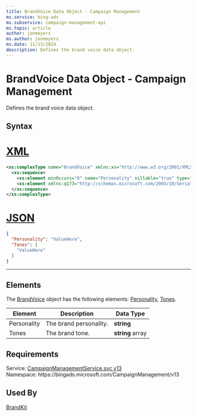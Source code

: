```yaml
---
title: BrandVoice Data Object - Campaign Management
ms.service: bing-ads
ms.subservice: campaign-management-api
ms.topic: article
author: jonmeyers
ms.author: jonmeyers
ms.date: 11/13/2024
description: Defines the brand voice data object.
---
```

# BrandVoice Data Object - Campaign Management
Defines the brand voice data object.

## Syntax

# [XML](#tab/xml)

```xml
<xs:complexType name="BrandVoice" xmlns:xs="http://www.w3.org/2001/XMLSchema">
  <xs:sequence>
    <xs:element minOccurs="0" name="Personality" nillable="true" type="xs:string" />
    <xs:element xmlns:q173="http://schemas.microsoft.com/2003/10/Serialization/Arrays" minOccurs="0" name="Tones" nillable="true" type="q173:ArrayOfstring" />
  </xs:sequence>
</xs:complexType>
```

# [JSON](#tab/json)

```json
{
  "Personality": "ValueHere",
  "Tones": [
    "ValueHere"
  ]
}
```

-----

## <a name="elements"></a>Elements

The [BrandVoice](brandvoice.md) object has the following elements: [Personality](#personality), [Tones](#tones).

|Element|Description|Data Type|
|-----------|---------------|-------------|
|<a name="personality"></a>Personality|The brand personality.|**string**|
|<a name="tones"></a>Tones|The brand tone.|**string** array|

## Requirements
Service: [CampaignManagementService.svc v13](https://campaign.api.bingads.microsoft.com/Api/Advertiser/CampaignManagement/v13/CampaignManagementService.svc)  
Namespace: https\://bingads.microsoft.com/CampaignManagement/v13  

## Used By
[BrandKit](brandkit.md)  
